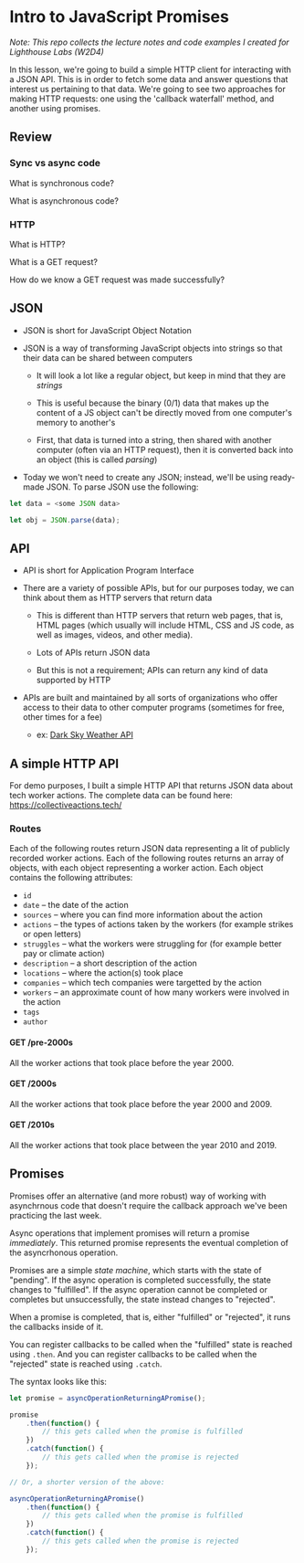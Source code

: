 # Intro to JavaScript Promises

_Note: This repo collects the lecture notes and code examples I created for
Lighthouse Labs (W2D4)_

In this lesson, we're going to build a simple HTTP client for interacting with
a JSON API. This is in order to fetch some data and answer questions that
interest us pertaining to that data. We're going to see two approaches for
making HTTP requests: one using the 'callback waterfall' method, and another
using promises.

## Review

### Sync vs async code

What is synchronous code?

What is asynchronous code?

### HTTP

What is HTTP?

What is a GET request?

How do we know a GET request was made successfully?

## JSON

- JSON is short for JavaScript Object Notation

- JSON is a way of transforming JavaScript objects into strings so that their
  data can be shared between computers

    - It will look a lot like a regular object, but keep in mind that they are
      _strings_

    - This is useful because the binary (0/1) data that makes up the content of
      a JS object can't be directly moved from one computer's memory to
      another's

    - First, that data is turned into a string, then shared with another
      computer (often via an HTTP request), then it is converted back into an
      object (this is called _parsing_)

- Today we won't need to create any JSON; instead, we'll be using ready-made
  JSON. To parse JSON use the following:

```js
let data = <some JSON data>

let obj = JSON.parse(data);
```

## API

- API is short for Application Program Interface

- There are a variety of possible APIs, but for our purposes today, we can think
  about them as HTTP servers that return data

    - This is different than HTTP servers that return web pages, that is, HTML
      pages (which usually will include HTML, CSS and JS code, as well as
      images, videos, and other media).

    - Lots of APIs return JSON data

    - But this is not a requirement; APIs can return any kind of data supported
      by HTTP

- APIs are built and maintained by all sorts of organizations who offer access
  to their data to other computer programs (sometimes for free, other times for
  a fee)

    - ex: [Dark Sky Weather API](https://darksky.net/poweredby/)

## A simple HTTP API

For demo purposes, I built a simple HTTP API that returns JSON data about tech
worker actions. The complete data can be found here: https://collectiveactions.tech/

### Routes

Each of the following routes return JSON data representing a lit of publicly
recorded worker actions. Each of the following routes returns an array of
objects, with each object representing a worker action. Each object contains the
following attributes:

- `id`
- `date` – the date of the action
- `sources` – where you can find more information about the action
- `actions` – the types of actions taken by the workers (for example strikes or
  open letters)
- `struggles` – what the workers were struggling for (for example better pay or
  climate action)
- `description` – a short description of the action
- `locations` – where the action(s) took place
- `companies` – which tech companies were targetted by the action
- `workers` – an approximate count of how many workers were involved in the
  action
- `tags`
- `author`

#### GET /pre-2000s

All the worker actions that took place before the year 2000.

#### GET /2000s

All the worker actions that took place before the year 2000 and 2009.

#### GET /2010s

All the worker actions that took place between the year 2010 and 2019.

## Promises

Promises offer an alternative (and more robust) way of working with asynchrnous
code that doesn't require the callback approach we've been practicing the last
week.

Async operations that implement promises will return a promise _immediately_.
This returned promise represents the eventual completion of the asyncrhonous
operation.

Promises are a simple _state machine_, which starts with the state of "pending".
If the async operation is completed successfully, the state changes to
"fulfilled". If the async operation cannot be completed or completes but
unsuccessfully, the state instead changes to "rejected".

When a promise is completed, that is, either "fulfilled" or "rejected", it runs
the callbacks inside of it.

You can register callbacks to be called when the "fulfilled" state is reached
using `.then`. And you can register callbacks to be called when the "rejected"
state is reached using `.catch`.

The syntax looks like this:

```js
let promise = asyncOperationReturningAPromise();

promise
    .then(function() {
        // this gets called when the promise is fulfilled
    })
    .catch(function() {
        // this gets called when the promise is rejected
    });

// Or, a shorter version of the above:

asyncOperationReturningAPromise()
    .then(function() {
        // this gets called when the promise is fulfilled
    })
    .catch(function() {
        // this gets called when the promise is rejected
    });
```

